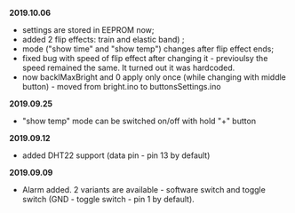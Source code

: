 **2019.10.06**

- settings are stored in EEPROM now;
- added 2 flip effects: train and elastic band) ;
- mode ("show time" and "show temp") changes after flip effect ends;
- fixed bug with speed of flip effect after changing it - previoulsy the speed remained the same. It turned out it was hardcoded.
- now backlMaxBright and 0 apply only once (while changing with middle button) - moved from bright.ino to buttonsSettings.ino

**2019.09.25**

- "show temp" mode can be switched on/off with hold "+" button

**2019.09.12**

- added DHT22 support (data pin - pin 13 by default)

**2019.09.09**

- Alarm added. 2 variants are available - software switch and toggle switch (GND - toggle switch - pin 1 by default).